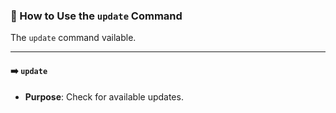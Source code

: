 ### 🔄 How to Use the `update` Command

The `update` command vailable.

---

#### ➡️ `update`

* **Purpose**: Check for available updates.
